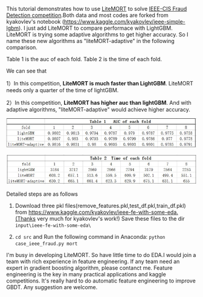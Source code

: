 This tutorial demonstrates how to use [LiteMORT](https://github.com/closest-git/LiteMORT "LiteMORT") to solve [IEEE-CIS Fraud Detection competition](https://www.kaggle.com/c/ieee-fraud-detection/overview "IEEE-CIS Fraud Detection competition").Both data and most codes are forked from kyakovlev's notebook (https://www.kaggle.com/kyakovlev/ieee-simple-lgbm). I just add LiteMORT to compare performace with LightGBM.  LiteMORT is trying some adaptive algorithms to get higher accuracy.  So I name these new algorithms as "liteMORT-adaptive" in the following comparison.

Table 1 is the auc of each fold. Table 2 is the time of each fold. 

We can see that 

1）In this competition, **LiteMORT is much faster than LightGBM**. LiteMORT needs only  a quarter of the time of lightGBM.

2）In this competition, **LiteMORT has higher auc than lightGBM**. And with adaptive algorithms, "liteMORT-adaptive" would achieve higher accuracy.



![auc_8_fold](auc_8_fold.jpg)

![time_8_fold](time_8_fold.jpg)

Detailed steps are as follows
1. Download three pkl files(remove_features.pkl,test_df.pkl,train_df.pkl) from https://www.kaggle.com/kyakovlev/ieee-fe-with-some-eda.(Thanks very much for kyakovlev's work!)
Save these files to the dir `input\ieee-fe-with-some-eda\`

1. `cd src` and Run the following command in Anaconda:
`python case_ieee_fraud.py mort`

I'm busy in developing LiteMORT. So have little time to do EDA.I would join a team with rich experience in feature engineering. If any team need an expert in gradient boosting algorithm, please contanct me. Feature engineering is the key in many practical applications and kaggle competitions. It's really hard to do automatic feature engineering to improve GBDT. Any suggestion are welcome.
